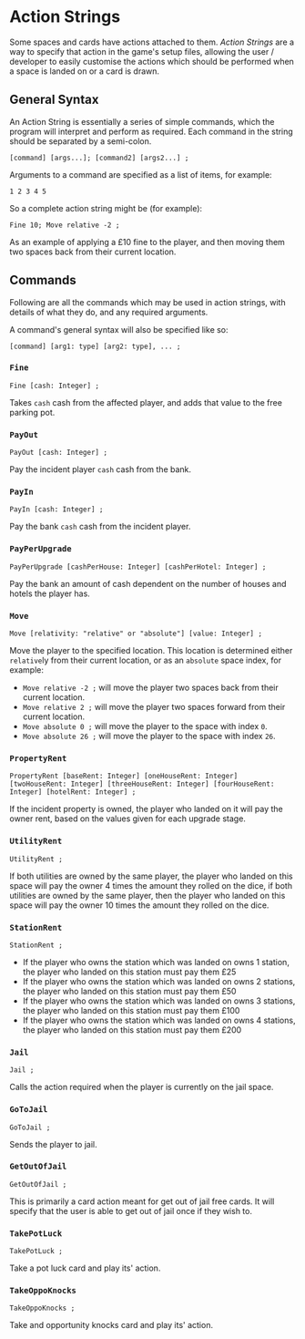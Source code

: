 # Action Strings
Some spaces and cards have actions attached to them. _Action Strings_ are a way to specify that action in the game's setup files, allowing the user / developer to easily customise the actions which should be performed when a space is landed on or a card is drawn.

## General Syntax
An Action String is essentially a series of simple commands, which the program will interpret and perform as required. Each command in the string should be separated by a semi-colon.

```
[command] [args...]; [command2] [args2...] ;
```

Arguments to a command are specified as a list of items, for example:

```
1 2 3 4 5
```

So a complete action string might be (for example):

```
Fine 10; Move relative -2 ;
```

As an example of applying a £10 fine to the player, and then moving them two spaces back from their current location.

## Commands
Following are all the commands which may be used in action strings, with details of what they do, and any required arguments.

A command's general syntax will also be specified like so:

```
[command] [arg1: type] [arg2: type], ... ;
```

### `Fine`
```
Fine [cash: Integer] ;
```

Takes `cash` cash from the affected player, and adds that value to the free parking pot.

### `PayOut`
```
PayOut [cash: Integer] ;
```

Pay the incident player `cash` cash from the bank.

### `PayIn`
```
PayIn [cash: Integer] ;
```

Pay the bank `cash` cash from the incident player.

### `PayPerUpgrade`
```
PayPerUpgrade [cashPerHouse: Integer] [cashPerHotel: Integer] ;
```

Pay the bank an amount of cash dependent on the number of houses and hotels the player has.

### `Move`
```
Move [relativity: "relative" or "absolute"] [value: Integer] ;
```

Move the player to the specified location. This location is determined either `relative`ly from their current location, or as an `absolute` space index, for example:

- `Move relative -2 ;` will move the player two spaces back from their current location.
- `Move relative 2 ;` will move the player two spaces forward from their current location.
- `Move absolute 0 ;` will move the player to the space with index `0`.
- `Move absolute 26 ;` will move the player to the space with index `26`. 

### `PropertyRent`
```
PropertyRent [baseRent: Integer] [oneHouseRent: Integer] [twoHouseRent: Integer] [threeHouseRent: Integer] [fourHouseRent: Integer] [hotelRent: Integer] ;
```

If the incident property is owned, the player who landed on it will pay the owner rent, based on the values given for each upgrade stage.

### `UtilityRent`
```
UtilityRent ;
```

If both utilities are owned by the same player, the player who landed on this space will pay the owner 4 times the amount they rolled on the dice, if both utilities are owned by the same player, then the player who landed on this space will pay the owner 10 times the amount they rolled on the dice.

### `StationRent`
```
StationRent ;
```

- If the player who owns the station which was landed on owns 1 station, the player who landed on this station must pay them £25
- If the player who owns the station which was landed on owns 2 stations, the player who landed on this station must pay them £50
- If the player who owns the station which was landed on owns 3 stations, the player who landed on this station must pay them £100
- If the player who owns the station which was landed on owns 4 stations, the player who landed on this station must pay them £200

### `Jail`
```
Jail ;
```

Calls the action required when the player is currently on the jail space.

### `GoToJail`
```
GoToJail ;
```

Sends the player to jail.

### `GetOutOfJail`
```
GetOutOfJail ;
```

This is primarily a card action meant for get out of jail free cards. It will specify that the user is able to get out of jail once if they wish to.

### `TakePotLuck`
```
TakePotLuck ;
```
 
Take a pot luck card and play its' action.

### `TakeOppoKnocks`
```
TakeOppoKnocks ;
```

Take and opportunity knocks card and play its' action.
